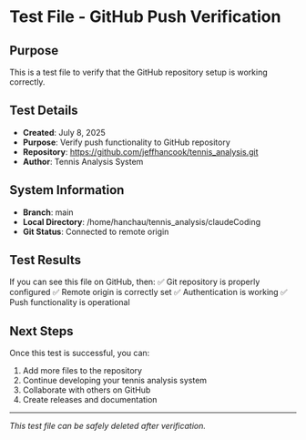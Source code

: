 # Test File - GitHub Push Verification

## Purpose
This is a test file to verify that the GitHub repository setup is working correctly.

## Test Details
- **Created**: July 8, 2025
- **Purpose**: Verify push functionality to GitHub repository
- **Repository**: https://github.com/jeffhancook/tennis_analysis.git
- **Author**: Tennis Analysis System

## System Information
- **Branch**: main
- **Local Directory**: /home/hanchau/tennis_analysis/claudeCoding
- **Git Status**: Connected to remote origin

## Test Results
If you can see this file on GitHub, then:
✅ Git repository is properly configured
✅ Remote origin is correctly set
✅ Authentication is working
✅ Push functionality is operational

## Next Steps
Once this test is successful, you can:
1. Add more files to the repository
2. Continue developing your tennis analysis system
3. Collaborate with others on GitHub
4. Create releases and documentation

---
*This test file can be safely deleted after verification.*